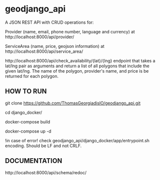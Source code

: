 # geodjango_api
A JSON REST API with CRUD operations for:

Provider (name, email, phone number, language and currency) at http://localhost:8000/api/provider/

ServiceArea (name, price, geojson information) at http://localhost:8000/api/service_area/

http://localhost:8000/api/check_availability/{lat}/{lng} endpoint that takes a lat/lng pair as arguments and return a list of all polygons that include the given lat/lng. The name of the polygon, provider's name, and price is be returned for each polygon.

## HOW TO RUN

git clone https://github.com/ThomasGeorgiadisIO/geodjango_api.git

cd django_docker/

docker-compose build

docker-compose up -d

!in case of error! check geodjango_api/django_docker/app/entrypoint.sh encoding. Should be LF and not CRLF.

## DOCUMENTATION
http://localhost:8000/api/schema/redoc/
